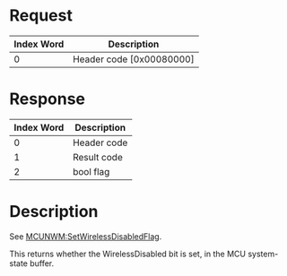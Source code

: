 # Request

| Index Word | Description                |
|------------|----------------------------|
| 0          | Header code \[0x00080000\] |

# Response

| Index Word | Description |
|------------|-------------|
| 0          | Header code |
| 1          | Result code |
| 2          | bool flag   |

# Description

See
[MCUNWM:SetWirelessDisabledFlag](MCUNWM:SetWirelessDisabledFlag "wikilink").

This returns whether the WirelessDisabled bit is set, in the MCU
system-state buffer.